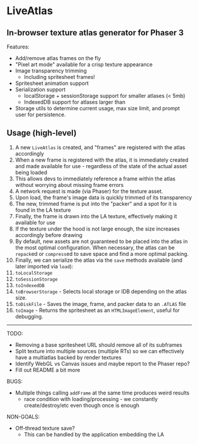 # LiveAtlas
## In-browser texture atlas generator for Phaser 3

Features:
 - Add/remove atlas frames on the fly
 - "Pixel art mode" available for a crisp texture appearance
 - Image transparency trimming
    - Including spritesheet frames!
 - Spritesheet animation support
 - Serialization support
    - localStorage + sessionStorage support for smaller atlases (< 5mb)
    - IndexedDB support for atlases larger than
 - Storage utils to determine current usage, max size limit, and prompt user for persistence.

## Usage (high-level)

1. A new `LiveAtlas` is created, and "frames" are registered with the atlas accordingly
1. When a new frame is registered with the atlas, it is immediately created and made available for use - regardless of the state of the actual asset being loaded
  1. This allows devs to immediately reference a frame within the atlas without worrying about missing frame errors
1. A network request is made (via Phaser) for the texture asset.
1. Upon load, the frame's image data is quickly trimmed of its transparency
1. The new, trimmed frame is put into the "packer" and a spot for it is found in the LA texture
1. Finally, the frame is drawn into the LA texture, effectively making it available for use
  1. If the texture under the hood is not large enough, the size increases accordingly before drawing
1. By default, new assets are not guaranteed to be placed into the atlas in the most optimal configuration. When necessary, the atlas can be `repack`ed or `compress`ed to save space and find a more optimal packing.
1. Finally, we can serialize the atlas via the `save` methods available (and later imported via `load`):
  1. `toLocalStorage`
  1. `toSessionStorage`
  1. `toIndexedDB`
  1. `toBrowserStorage` - Selects local storage or IDB depending on the atlas size.
  1. `toDiskFile` - Saves the image, frame, and packer data to an `.ATLAS` file
  1. `toImage` - Returns the spritesheet as an `HTMLImageElement`, useful for debugging.

---

TODO:
- Removing a base spritesheet URL should remove all of its subframes
- Split texture into multiple sources (multiple RTs) so we can effectively have a multiatlas backed by render textures
- Identify WebGL vs Canvas issues and maybe report to the Phaser repo?
- Fill out README a bit more

BUGS:
- Multiple things calling `addFrame` at the same time produces weird results
  - race condition with loading/processing - we constantly create/destroy/etc even though once is enough

NON-GOALS:

- Off-thread texture save?
  - This can be handled by the application embedding the LA